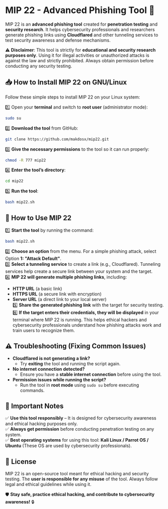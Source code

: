 # MIP 22 - Advanced Phishing Tool 🚀  

MIP 22 is an **advanced phishing tool** created for **penetration testing** and **security research**. It helps cybersecurity professionals and researchers generate phishing links using **Cloudflared** and other tunneling services to test security awareness and defense mechanisms.

⚠️ **Disclaimer**: This tool is strictly for **educational and security research purposes only**. Using it for illegal activities or unauthorized attacks is against the law and strictly prohibited. Always obtain permission before conducting any security testing.  

## 📥 How to Install MIP 22 on GNU/Linux  
Follow these simple steps to install MIP 22 on your Linux system:  

1️⃣ Open your **terminal** and switch to **root user** (administrator mode):  
```bash
sudo su
```
2️⃣ **Download the tool** from GitHub:  
```bash
git clone https://github.com/makdosx/mip22.git
```
3️⃣ **Give the necessary permissions** to the tool so it can run properly:  
```bash
chmod -R 777 mip22
```
4️⃣ **Enter the tool’s directory**:  
```bash
cd mip22
```
5️⃣ **Run the tool**:  
```bash
bash mip22.sh
```  

## 🚀 How to Use MIP 22  

1️⃣ **Start the tool** by running the command:  
```bash
bash mip22.sh
```
2️⃣ **Choose an option** from the menu. For a simple phishing attack, select Option **1: "Attack Default"**.  
3️⃣ **Select a tunneling service** to create a link (e.g., Cloudflared). Tunneling services help create a secure link between your system and the target.  
4️⃣ **MIP 22 will generate multiple phishing links**, including:  
   - **HTTP URL** (a basic link)  
   - **HTTPS URL** (a secure link with encryption)  
   - **Server URL** (a direct link to your local server)      
5️⃣ **Share the generated phishing link** with the target for security testing.
6️⃣ **If the target enters their credentials, they will be displayed** in your terminal where MIP 22 is running. This helps ethical hackers and cybersecurity professionals understand how phishing attacks work and train users to recognize them.  

## ⚠️ Troubleshooting (Fixing Common Issues)  

- **Cloudflared is not generating a link?**  
  - Try **exiting** the tool and running the script again.  
- **No internet connection detected?**  
  - Ensure you have a **stable internet connection** before using the tool.  
- **Permission issues while running the script?**  
  - Run the tool in **root mode** using `sudo su` before executing commands.  

## 📌 Important Notes  
✅ **Use this tool responsibly** – It is designed for cybersecurity awareness and ethical hacking purposes only.  
✅ **Always get permission** before conducting penetration testing on any system.  
✅ **Best operating systems** for using this tool: **Kali Linux / Parrot OS / Ubuntu** (These OS are used by cybersecurity professionals).  

## 📜 License  
MIP 22 is an open-source tool meant for ethical hacking and security testing. The **user is responsible for any misuse** of the tool. Always follow legal and ethical guidelines while using it.  

🛡️ **Stay safe, practice ethical hacking, and contribute to cybersecurity awareness!** 🔒
